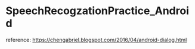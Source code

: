 # SpeechRecogzationPractice_Android
reference: https://chengabriel.blogspot.com/2016/04/android-dialog.html
